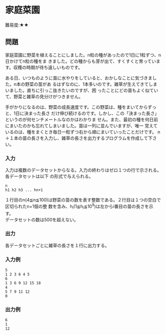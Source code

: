 # 家庭菜園

難易度:★★

## 問題
家庭菜園に野菜を植えることにしました。n粒の種があったので1日に1粒ずつ、n日かけてn粒の種をま
きました。どの種からも芽が出て、すくすくと育っています。収穫の時期が待ち遠しいものです。 

ある日、いつものように苗に水やりをしていると、おかしなことに気づきました。n本の野菜の苗があ
るはずなのに、1本多いのです。雑草が生えてきてしまいました。直ちに引っこ抜きたいのですが、困
ったことにどの苗もよく似ていて、野菜と雑草の見分けがつきません。  

手がかりになるのは、野菜の成長速度です。この野菜は、種をまいてからずっと、1日に決まった長さ
だけ伸び続けるのです。しかし、この「決まった長さ」というのが何センチメートルなのかはわかりま
せん。また、最初の種を何日前にまいたのかも忘れてしまいました。苗は一列に並んでいますが、唯一
覚えているのは、種をまくとき毎日一粒ずつ右から順にまいていったことだけです。
n＋１本の苗の長さを入力し、雑草の長さを出力するプログラムを作成して下さい。


### 入力

入力は複数のデータセットからなる。入力の終わりはゼロ１つの行で示される。各データセットは以下
の形式で与えられる。

```
n
h1 h2 h3 ... hn+1
```
１行目のn(4≦n≦100)は野菜の苗の数を表す整数である。２行目は１つの空白で区切られたn+1個の整
数を含み、h<sub>i</sub>(1≦h<sub>i</sub>≦10<sup>9</sup>)は左からi番目の苗の長さを示す。  
データセットの数は500を超えない。

### 出力
各データセットごとに雑草の長さを１行に出力する。

### 入力例
```
5
1 2 3 6 4 5
6
1 3 6 9 12 15 18
4
5 7 9 11 12
0

```


### 出力例
```
6
1
12
